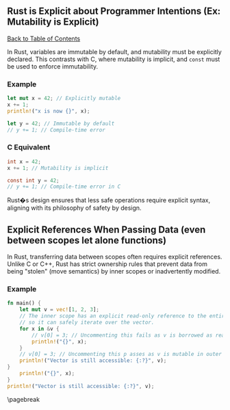 ## Rust is Explicit about Programmer Intentions (Ex: Mutability is Explicit)

[Back to Table of Contents](#table-of-contents)

In Rust, variables are immutable by default, and mutability must be explicitly declared.
This contrasts with C, where mutability is implicit, and `const` must be used to enforce
immutability.

### Example

```rust
let mut x = 42; // Explicitly mutable
x += 1;
println!("x is now {}", x);

let y = 42; // Immutable by default
// y += 1; // Compile-time error
```

### C Equivalent

```c
int x = 42;
x += 1; // Mutability is implicit

const int y = 42;
// y += 1; // Compile-time error in C
```

Rust�s design ensures that less safe operations require explicit syntax, aligning with
its philosophy of safety by design.

## Explicit References When Passing Data (even between scopes let alone functions)

In Rust, transferring data between scopes often requires explicit references. Unlike C or C++, Rust has strict ownership rules that prevent data from being "stolen" (move semantics) by inner scopes or inadvertently modified.

### Example

```rust
fn main() {
    let mut v = vec![1, 2, 3];
    // The inner scope has an explicit read-only reference to the entire vector `v`,
    // so it can safely iterate over the vector.
    for x in &v {
        // v[0] = 3; // Uncommenting this fails as v is borrowed as read-only ref
        println!("{}", x);
    }
    // v[0] = 3; // Uncommenting this p asses as v is mutable in outer scope
    println!("Vector is still accessible: {:?}", v);
}
    println!("{}", x);
}
println!("Vector is still accessible: {:?}", v);
```

\pagebreak
